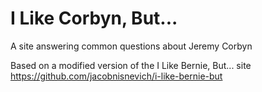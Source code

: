 # I Like Corbyn, But...
A site answering common questions about Jeremy Corbyn

Based on a modified version of the I Like Bernie, But... site
https://github.com/jacobnisnevich/i-like-bernie-but
